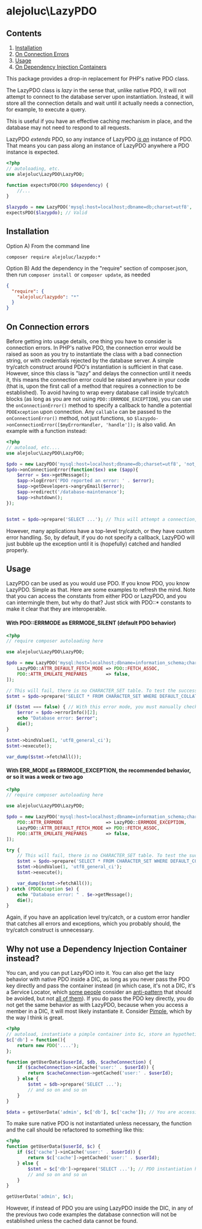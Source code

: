 # alejoluc\LazyPDO

## Contents
1. [Installation](#installation)
2. [On Connection Errors](#on-connection-errors)
3. [Usage](#usage)
4. [On Dependency Injection Containers](#why-not-use-a-dependency-injection-container-instead)

This package provides a drop-in replacement for PHP's native PDO class.

The LazyPDO class is *lazy* in the sense that, unlike native PDO, it will not attempt to connect to the database server upon instantiation. Instead, it will store all the connection details and wait until it actually needs a connection, for example, to execute a query.

This is useful if you have an effective caching mechanism in place, and the database may not need to respond to all requests.

LazyPDO *extends* PDO, so any instance of LazyPDO [*is an*](https://en.wikipedia.org/wiki/Liskov_substitution_principle) instance of PDO. That means you can pass along an instance of LazyPDO anywhere a PDO instance is expected.

```php
<?php
// autoloading, etc.
use alejoluc\LazyPDO\LazyPDO;

function expectsPDO(PDO $dependency) {
    //...
}

$lazypdo = new LazyPDO('mysql:host=localhost;dbname=db;charset=utf8', 'root', 'root');
expectsPDO($lazypdo); // Valid
```

## Installation

Option A) From the command line

`composer require alejoluc/lazypdo:*`

Option B) Add the dependency in the "require" section of composer.json, then run `composer install `or `composer update`, as needed

```json
{
  "require": {
    "alejoluc/lazypdo": "*"
  }
}
```

## On Connection errors

Before getting into usage details, one thing you have to consider is connection errors. In PHP's native PDO, the connection error would be raised as soon as you try to instantiate the class with a bad connection string, or with credentials rejected by the database server. A simple try/catch construct around PDO's instantiation is sufficient in that case. However, since this class is "lazy" and delays the connection until it needs it, this means the connection error could be raised anywhere in your code (that is, upon the first call of a method that requires a connection to be established). To avoid having to wrap every database call inside try/catch blocks (as long as you are not using `PDO::ERRMODE_EXCEPTION`), you can use the `onConnectionError()` method to specify a callback to handle a potential `PDOException` upon connection. Any `callable` can be passed to the `onConnectionError()` method, not just functions, so `$lazypdo->onConnectionError([$myErrorHandler, 'handle']);` is also valid. An example with a function instead:

```php
<?php
// autoload, etc....
use alejoluc\LazyPDO\LazyPDO;

$pdo = new LazyPDO('mysql:host=localhost;dbname=db;charset=utf8', 'not_a_valid_user', 'pass');
$pdo->onConnectionError(function($ex) use ($app){
    $error = $ex->getMessage();
    $app->logError('PDO reported an error: ' . $error);
    $app->getDevelopers->angryEmail($error);
    $app->redirect('/database-maintenance');
    $app->shutdown();
});


$stmt = $pdo->prepare('SELECT ...'); // This will attempt a connection, the connection will fail, and the previously defined callback will handle the raised PDOException.
```

However, many applications have a top-level try/catch, or they have custom error handling. So, by default, if you do not specify a callback, LazyPDO will just bubble up the exception until it is (hopefully) catched and handled properly.


## Usage

LazyPDO can be used as you would use PDO. If you know PDO, you know LazyPDO. Simple as that. Here are some examples to refresh the mind. Note that you can access the constants from either PDO or LazyPDO, and you can intermingle them, but why do that? Just stick with PDO::* constants to make it clear that they are interoperable.

#### With PDO::ERRMODE as ERRMODE_SILENT (default PDO behavior)

```php
<?php
// require composer autoloading here

use alejoluc\LazyPDO\LazyPDO;

$pdo = new LazyPDO('mysql:host=localhost;dbname=information_schema;charset=utf8', 'root', 'root', [
    LazyPDO::ATTR_DEFAULT_FETCH_MODE => PDO::FETCH_ASSOC,
    PDO::ATTR_EMULATE_PREPARES       => false,
]);

// This will fail, there is no CHARACTER_SET table. To test the success scenario, change it to CHARACTER_SETS
$stmt = $pdo->prepare('SELECT * FROM CHARACTER_SET WHERE DEFAULT_COLLATE_NAME = ?');

if ($stmt === false) { // With this error mode, you must manually check errors
    $error = $pdo->errorInfo()[2];
    echo "Database error: $error";
    die();
}

$stmt->bindValue(1, 'utf8_general_ci');
$stmt->execute();

var_dump($stmt->fetchAll());
```

#### With ERR_MODE as ERRMODE_EXCEPTION, the recommended behavior, or so it was a week or two ago

```php
<?php
// require composer autoloading here

use alejoluc\LazyPDO\LazyPDO;

$pdo = new LazyPDO('mysql:host=localhost;dbname=information_schema;charset=utf8', 'root', 'root', [
    PDO::ATTR_ERRMODE                => LazyPDO::ERRMODE_EXCEPTION,
    LazyPDO::ATTR_DEFAULT_FETCH_MODE => PDO::FETCH_ASSOC,
    PDO::ATTR_EMULATE_PREPARES       => false,
]);

try {
    // This will fail, there is no CHARACTER_SET table. To test the success scenario, change it to CHARACTER_SETS
    $stmt = $pdo->prepare('SELECT * FROM CHARACTER_SET WHERE DEFAULT_COLLATE_NAME = ?');
    $stmt->bindValue(1, 'utf8_general_ci');
    $stmt->execute();

    var_dump($stmt->fetchAll());
} catch (PDOException $e) {
    echo "Database error: " . $e->getMessage();
    die();
}
```

Again, if you have an application level try/catch, or a custom error handler that catches all errors and exceptions, which you probably should, the try/catch construct is unnecessary.


## Why not use a Dependency Injection Container instead?

You can, and you can put LazyPDO into it. You can also get the lazy behavior with native PDO inside a DIC, as long as you never pass the PDO key directly and pass the container instead (in which case, it's not a DIC, it's a Service Locator, which [some people](http://www.davidarno.org/2015/10/21/is-the-service-locator-an-anti-pattern/) consider an [anti-pattern](http://blog.ploeh.dk/2010/02/03/ServiceLocatorisanAnti-Pattern/) that should be avoided, but not [all of them](https://candordeveloper.com/2013/04/10/dependency-injection-is-over-hyped/)). If you do pass the PDO key directly, you do not get the same behavior as with LazyPDO, because when you access a member in a DIC, it will most likely instantiate it. Consider [Pimple](https://github.com/silexphp/pimple), which by the way I think is great.

```php
<?php
// autoload, instantiate a pimple container into $c, store an hypothetical caching server connection into it, etc.
$c['db'] = function(){
    return new PDO('....');
};

function getUserData($userId, $db, $cacheConnection) {
    if ($cacheConnection->inCache('user:' . $userId)) {
        return $cacheConnection->getCached('user:' . $userId);
    } else {
        $stmt = $db->prepare('SELECT ...');
        // and so on and so on
    }
}

$data = getUserData('admin', $c['db'], $c['cache']); // You are accessing the 'db' key inside the Container, and a connection will try to be established because of that, although you can see in the getUserData() definition that no connection may be needed at all.
```

To make sure native PDO is not instantiated unless necessary, the function and the call should be refactored to something like this:

```php
<?php
function getUserData($userId, $c) {
    if ($c['cache']->inCache('user:' . $userId)) {
        return $c['cache']->getCached('user:' . $userId);
    } else {
        $stmt = $c['db']->prepare('SELECT ...'); // PDO instantiation happens here, so it will not happen if the data is cached
        // and so on and so on
    }
}

getUserData('admin', $c);
```
However, if instead of PDO you are using LazyPDO inside the DIC, in any of the previous two code examples the database connection will not be established unless the cached data cannot be found.